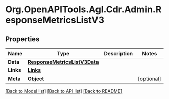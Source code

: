 # Org.OpenAPITools.Agl.Cdr.Admin.ResponseMetricsListV3

## Properties

Name | Type | Description | Notes
------------ | ------------- | ------------- | -------------
**Data** | [**ResponseMetricsListV3Data**](ResponseMetricsListV3Data.md) |  | 
**Links** | [**Links**](Links.md) |  | 
**Meta** | **Object** |  | [optional] 

[[Back to Model list]](../README.md#documentation-for-models) [[Back to API list]](../README.md#documentation-for-api-endpoints) [[Back to README]](../README.md)

